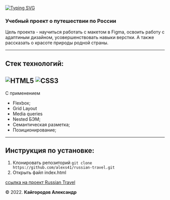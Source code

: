 [![Typing SVG](https://readme-typing-svg.demolab.com?font=Fira+Code&size=30&pause=1000&color=166CD7&width=435&lines=Russian+travel)](https://git.io/typing-svg)
### Учебный проект о путешествии по России

Цель проекта - научиться работать с макетом в Figma, освоить работу с адаптиным дизайном, усовершенствовать навыки верстки. А также рассказать о красоте природы родной страны.

---
## Стек технологий:
![HTML5](https://img.shields.io/badge/-HTML5-090909?style=for-the-badge&logo=HTML5)
![CSS3](https://img.shields.io/badge/-CSS3-090909?style=for-the-badge&logo=CSS3)
---
С применением

- Flexbox;
- Grid Layout
- Media queries
- Nested БЭМ;
- Семантическая разметка;
- Позиционирование;
---

## Инструкция по установке:
1. Клонировать репозиторий
`git clone https://github.com/alexs41/russian-travel.git`
2. Открыть файл index.html

[ссылка на проект Russian Travel](https://alexs41.github.io/russian-travel/index.html)

© 2022. **Кайгородов Александр**
